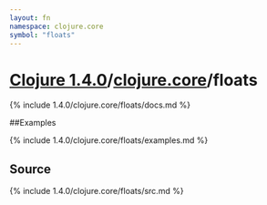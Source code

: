 ```yaml
---
layout: fn
namespace: clojure.core
symbol: "floats"
---
```


# [Clojure 1.4.0](../../)/[clojure.core](../)/floats

{% include 1.4.0/clojure.core/floats/docs.md %}

##Examples

{% include 1.4.0/clojure.core/floats/examples.md %}
## Source
{% include 1.4.0/clojure.core/floats/src.md %}

